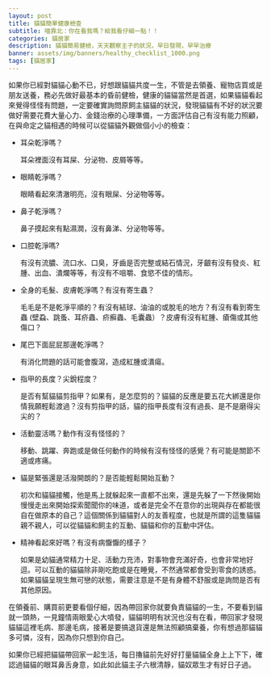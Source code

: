 ```yaml
---
layout: post
title: 貓貓簡單健康檢查
subtitle: 喵靠北：你在看我嗎？給我看仔細一點！！
categories: 貓居家
description: 貓貓簡易健檢，天天觀察主子的狀況，早日發現，早早治療
banner: assets/img/banners/healthy_checklist_1000.png
tags: [貓居家]
---
```

如果你已經對貓貓心動不已，好想跟貓貓共度一生，不管是去領養、寵物店買或是朋友送養，務必先做好最基本的昏前健檢，健康的貓貓當然是首選，如果貓貓看起來覺得怪怪有問題，一定要確實詢問原飼主貓貓的狀況，發現貓貓有不好的狀況要做好需要花費大量心力、金錢治療的心理準備，一方面評估自己有沒有能力照顧，在與命定之貓相遇的時候可以從貓貓外觀做個小小的檢查：

- 耳朵乾淨嗎？

  耳朵裡面沒有耳屎、分泌物、皮屑等等。

- 眼睛乾淨嗎？

  眼睛看起來清澈明亮，沒有眼屎、分泌物等等。

- 鼻子乾淨嗎？

  鼻子摸起來有點濕潤，沒有鼻涕、分泌物等等。

- 口腔乾淨嗎?

  有沒有流膿、流口水、口臭，牙齒是否完整或結石情況，牙齦有沒有發炎、紅腫、出血、潰爛等等，有沒有不咀嚼、食慾不佳的情形。

- 全身的毛髮、皮膚乾淨嗎？有沒有寄生蟲？

  毛毛是不是乾淨平順的？有沒有結球、油油的或脫毛的地方？有沒有看到寄生蟲 (壁蝨、跳蚤、耳疥蟲、疥癬蟲、毛囊蟲）？皮膚有沒有紅腫、瘡傷或其他傷口？

- 尾巴下面屁屁那邊乾淨嗎？

  有消化問題的話可能會腹瀉，造成紅腫或潰瘍。

- 指甲的長度？尖銳程度？

  是否有幫貓貓剪指甲？如果有，是怎麼剪的？貓貓的反應是要五花大綁還是你情我願輕鬆渡過？沒有剪指甲的話，貓的指甲長度有沒有過長、是不是磨得尖尖的？

- 活動靈活嗎？動作有沒有怪怪的？

  移動、跳躍、奔跑或是做任何動作的時候有沒有怪怪的感覺？有可能是關節不適或疼痛。

- 貓是緊張還是活潑開朗的？是否能輕鬆開始互動？

  初次和貓貓接觸，他是馬上就躲起來一直都不出來，還是先躲了一下然後開始慢慢走出來開始探索聞聞你的味道，或者是完全不在意你的出現與存在都能很自在做原本的自己？這個關係到貓貓對人的友善程度，也就是所謂的這隻貓貓親不親人，可以從貓貓和飼主的互動、貓貓和你的互動中評估。

- 精神看起來好嗎？有沒有病懨懨的樣子？

  如果是幼貓通常精力十足、活動力充沛，對事物會充滿好奇，也會非常地好逗。可以互動的貓貓除非剛吃飽或是在睡覺，不然通常都會受到零食的誘惑。如果貓貓呈現生無可戀的狀態，需要注意是不是有身體不舒服或是詢問是否有其他原因。

在領養前、購買前更要看個仔細，因為帶回家你就要負責貓貓的一生，不要看到貓就一頭熱，一見鐘情兩眼愛心大噴發，貓貓明明有狀況也沒有在看，帶回家才發現貓貓這裡毛病、那邊毛病，接著是要搞退貨還是無法照顧搞棄養，你有想過那貓貓多可憐，沒有，因為你只想到你自己。

如果你已經把貓貓帶回家一起生活，每日擼貓前先好好打量貓貓全身上上下下，確認過貓貓的眼耳鼻舌身意，如此如此貓主子六根清靜，貓奴眾生才有好日子過。
